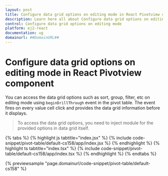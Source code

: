 ```yaml
---
layout: post
title: Configure data grid options on editing mode in React Pivotview component | Syncfusion
description: Learn here all about Configure data grid options on editing mode in Syncfusion React Pivotview component of Syncfusion Essential JS 2 and more.
control: Configure data grid options on editing mode 
platform: ej2-react
documentation: ug
domainurl: ##DomainURL##
---
```


# Configure data grid options on editing mode in React Pivotview component

You can access the data grid options such as sort, group, filter, etc on editing mode using `beginDrillThrough` event in the pivot table. The event fires on every value cell click and provides the data grid information before it displays.

> To access the data grid options, you need to inject module for the provided options in data grid itself.

{% tabs %}
{% highlight js tabtitle="index.jsx" %}
{% include code-snippet/pivot-table/default-cs158/app/index.jsx %}
{% endhighlight %}
{% highlight ts tabtitle="index.tsx" %}
{% include code-snippet/pivot-table/default-cs158/app/index.tsx %}
{% endhighlight %}
{% endtabs %}

 {% previewsample "page.domainurl/code-snippet/pivot-table/default-cs158" %}
